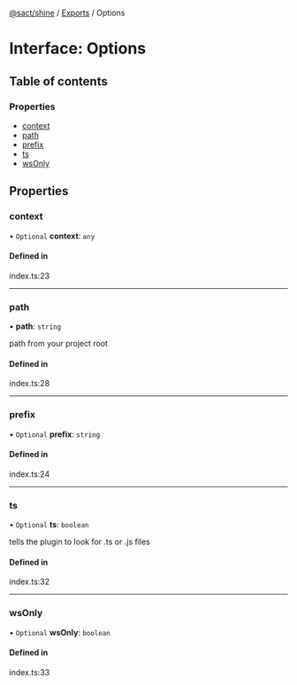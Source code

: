 [@sact/shine](../README.md) / [Exports](../modules.md) / Options

# Interface: Options

## Table of contents

### Properties

- [context](options.md#context)
- [path](options.md#path)
- [prefix](options.md#prefix)
- [ts](options.md#ts)
- [wsOnly](options.md#wsonly)

## Properties

### context

• `Optional` **context**: `any`

#### Defined in

index.ts:23

___

### path

• **path**: `string`

path from your project root

#### Defined in

index.ts:28

___

### prefix

• `Optional` **prefix**: `string`

#### Defined in

index.ts:24

___

### ts

• `Optional` **ts**: `boolean`

tells the plugin to look for .ts or .js files

#### Defined in

index.ts:32

___

### wsOnly

• `Optional` **wsOnly**: `boolean`

#### Defined in

index.ts:33
